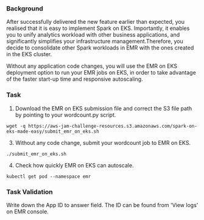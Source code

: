 ### Background

After successfully delivered the new feature earlier than expected, you realised that it is easy to implement Spark on EKS. Importantly, it enables you to unify analytics workload with other business applications, and significantly simplifies your infrastructure management.Therefore, you decide to consolidate other Spark workloads in EMR with the ones created in the EKS cluster. 

Without any application code changes, you will use the EMR on EKS deployment option to run your EMR jobs on EKS, in order to take advantage of the faster start-up time and responsive autoscaling. 

### Task
1. Download the EMR on EKS submission file and correct the S3 file path by pointing to your wordcount.py script.
```
wget -q https://aws-jam-challenge-resources.s3.amazonaws.com/spark-on-eks-made-easy/submit_emr_on_eks.sh
```
3. Without any code change, submit your wordcount job to EMR on EKS.
```
./submit_emr_on_eks.sh
 ```
 4. Check how quickly EMR on EKS can autoscale.
```
kubectl get pod --namespace emr
```

### Task Validation
Write down the App ID to answer field. The ID can be found from 'View logs' on EMR console.